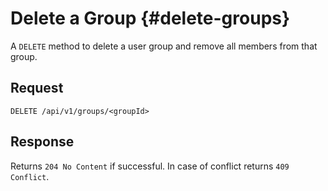 # Delete a Group {#delete-groups}

A `DELETE` method to delete a user group and remove all members from that group.

## Request

`DELETE /api/v1/groups/<groupId>`

## Response

Returns `204 No Content` if successful. In case of conflict returns `409 Conflict`.
